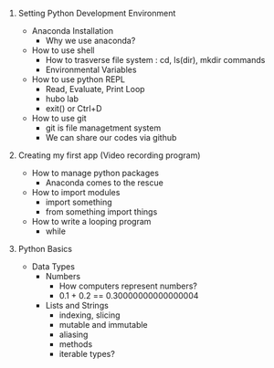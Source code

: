 1. Setting Python Development Environment

    * Anaconda Installation
        - Why we use anaconda?
    * How to use shell
        - How to trasverse file system : cd, ls(dir), mkdir commands
        - Environmental Variables
    * How to use python REPL
        - Read, Evaluate, Print Loop
        - hubo lab
        - exit() or Ctrl+D
    * How to use git
        - git is file managetment system
        - We can share our codes via github

2. Creating my first app (Video recording program)

    * How to manage python packages
        - Anaconda comes to the rescue
    * How to import modules
        - import something
        - from something import things
    * How to write a looping program
        - while

3. Python Basics

    * Data Types
        * Numbers
            - How computers represent numbers?
            - 0.1 + 0.2 == 0.30000000000000004
        * Lists and Strings
            - indexing, slicing
            - mutable and immutable
            - aliasing
            - methods
            - iterable types?